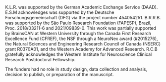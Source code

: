 K.L.R. was supported by the German Academic Exchange Service (DAAD).
E.S.M acknowledges was supported by the Deutsche Forschungsgemeinschaft (DFG) via the project number 454054251. 
B.R.R.B. was supported by the São Paulo Research Foundation (FAPESP), Brazil, Proc. 2018/03211-6 and 2021/09839-0. 
This work was partially supported by BrainsCAN at Western University through the Canada First Research Excellence Fund (CFREF), the NSF through a NeuroNex award (#2015276), the Natural Sciences and Engineering Research Council of Canada (NSERC) grant R0370A01, and the Western Academy for Advanced Research. R.C.B gratefully acknowledges the Western Institute for Neuroscience Clinical Research Postdoctoral Fellowship.

The funders had no role in study design, data collection and analysis, decision to publish, or preparation of the manuscript. 
